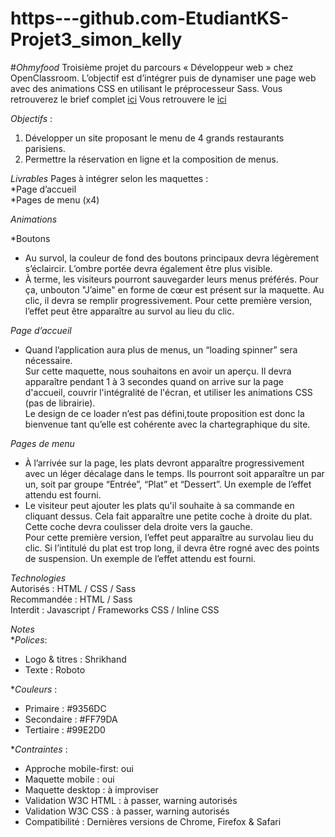 # https---github.com-EtudiantKS-Projet3_simon_kelly
#_Ohmyfood_
Troisième projet du parcours « Développeur web » chez OpenClassroom.
L’objectif est d’intégrer puis de dynamiser une page web avec des animations CSS en utilisant le préprocesseur Sass.
Vous retrouverez le brief complet [ici](https://s3.eu-west-1.amazonaws.com/course.oc-static.com/projects/Front-End+V2/P3+CSS+animations/DW+P3+-+Brief+creatif+-+Ohmyfood!.pdf)
Vous retrouvere le [ici](https://etudiantks.github.io/https---github.com-EtudiantKS-Projet3_simon_kelly/)  

_Objectifs_ : 
1.	Développer un site proposant le menu de 4 grands restaurants parisiens.  
2.	Permettre la réservation en ligne et la composition de menus. 
  
_Livrables_
Pages à intégrer selon les maquettes :  
*Page d’accueil  
*Pages de menu (x4)  
  
_Animations_ 
  
*Boutons  
  
-	Au survol, la couleur de fond des boutons principaux devra légèrement s’éclaircir. L’ombre portée devra également être plus visible.  
-	À terme, les visiteurs pourront sauvegarder leurs menus préférés. Pour ça, unbouton "J’aime" en forme de cœur est présent sur la maquette. 
Au clic, il devra se remplir progressivement. Pour cette première version, l’effet peut être apparaître au survol au lieu du clic.  
  
_Page d’accueil_  
  
-	Quand l’application aura plus de menus, un “loading spinner” sera nécessaire.  
Sur cette maquette, nous souhaitons en avoir un aperçu. Il devra apparaître pendant 1 à 3 secondes quand on arrive sur la page d'accueil, couvrir l'intégralité de l'écran, et utiliser les animations CSS (pas de librairie).  
Le design de ce loader n’est pas défini,toute proposition est donc la bienvenue tant qu’elle est cohérente avec la chartegraphique du site.  

_Pages de menu_  
  
-	À l’arrivée sur la page, les plats devront apparaître progressivement avec un léger décalage dans le temps. Ils pourront soit apparaître un par un, soit par groupe “Entrée”, “Plat” et “Dessert”. Un exemple de l’effet attendu est fourni.  
-	Le visiteur peut ajouter les plats qu'il souhaite à sa commande en cliquant dessus. Cela fait apparaître une petite coche à droite du plat. Cette coche devra coulisser dela droite vers la gauche.  
Pour cette première version, l’effet peut apparaître au survolau lieu du clic. Si l’intitulé du plat est trop long, il devra être rogné avec des points de suspension. Un exemple de l’effet attendu est fourni.  
  
_Technologies_  
Autorisés : HTML / CSS / Sass  
Recommandée : HTML / Sass  
Interdit : Javascript / Frameworks CSS / Inline CSS  
  
_Notes_  
*_Polices_:  
-	Logo & titres : Shrikhand  
-	Texte : Roboto  
  
*_Couleurs_ :  
-	Primaire : #9356DC  
-	Secondaire : #FF79DA  
-	Tertiaire : #99E2D0  

*_Contraintes_ :  
-	Approche mobile-first: oui  
-	Maquette mobile : oui  
-	Maquette desktop : à improviser  
-	Validation W3C HTML : à passer, warning autorisés  
-	Validation W3C CSS : à passer, warning autorisés  
-	Compatibilité : Dernières versions de Chrome, Firefox & Safari  

